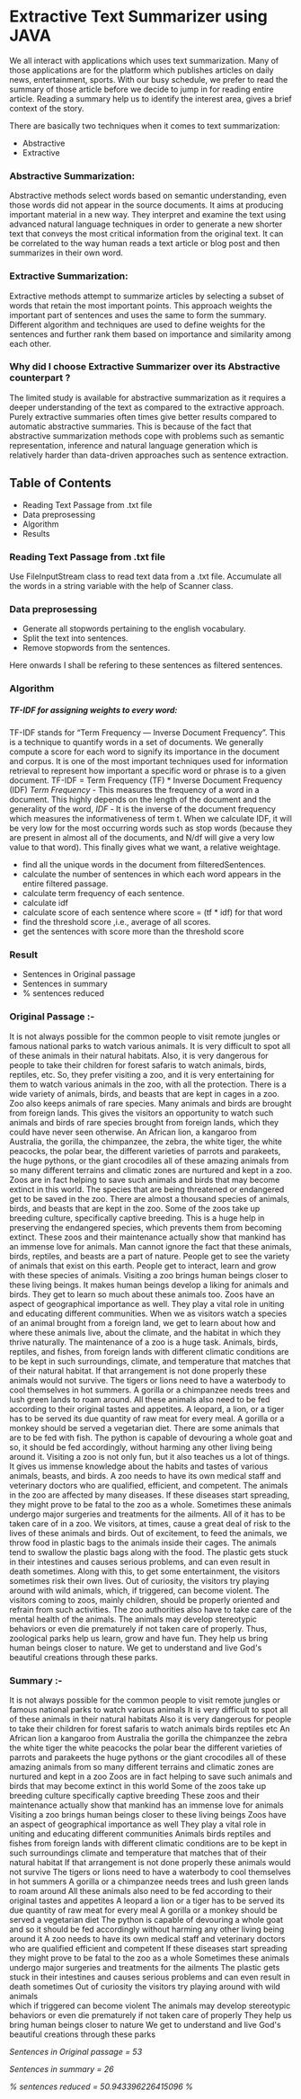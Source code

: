 # Extractive Text Summarizer using JAVA

We all interact with applications which uses text summarization. Many of those applications are for the platform which publishes articles on daily news, entertainment, sports. With our busy schedule, we prefer to read the summary of those article before we decide to jump in for reading entire article. Reading a summary help us to identify the interest area, gives a brief context of the story.

There are basically two techniques when it comes to text summarization:
- Abstractive
- Extractive

### Abstractive Summarization:
Abstractive methods select words based on semantic understanding, even those words did not appear in the source documents. It aims at producing important material in a new way. They interpret and examine the text using advanced natural language techniques in order to generate a new shorter text that conveys the most critical information from the original text. It can be correlated to the way human reads a text article or blog post and then summarizes in their own word.

### Extractive Summarization:
Extractive methods attempt to summarize articles by selecting a subset of words that retain the most important points. This approach weights the important part of sentences and uses the same to form the summary. Different algorithm and techniques are used to define weights for the sentences and further rank them based on importance and similarity among each other.

### Why did I choose Extractive Summarizer over its Abstractive counterpart ?
The limited study is available for abstractive summarization as it requires a deeper understanding of the text as compared to the extractive approach.
Purely extractive summaries often times give better results compared to automatic abstractive summaries. This is because of the fact that abstractive summarization methods cope with problems such as semantic representation, inference and natural language generation which is relatively harder than data-driven approaches such as sentence extraction.

## Table of Contents
- Reading Text Passage from .txt file
- Data preprosessing
- Algorithm
- Results

### Reading Text Passage from .txt file
Use FileInputStream class to read text data from a .txt file. Accumulate all the words in a string variable with the help of Scanner class.

### Data preprosessing
- Generate all stopwords pertaining to the english vocabulary.
- Split the text into sentences.
- Remove stopwords from the sentences.

Here onwards I shall be refering to these sentences as filtered sentences.

### Algorithm
##### TF-IDF for assigning weights to every word:
TF-IDF stands for “Term Frequency — Inverse Document Frequency”. This is a technique to quantify words in a set of documents. We generally compute a score for each word to signify its importance in the document and corpus. It is one of the most important techniques used for information retrieval to represent how important a specific word or phrase is to a given document.
TF-IDF = Term Frequency (TF) * Inverse Document Frequency (IDF)
*Term Frequency* -
This measures the frequency of a word in a document. This highly depends on the length of the document and the generality of the word,
*IDF* -
It is the inverse of the document frequency which measures the informativeness of term t. When we calculate IDF, it will be very low for the most occurring words such as stop words (because they are present in almost all of the documents, and N/df will give a very low value to that word). This finally gives what we want, a relative weightage.

- find all the unique words in the document from filteredSentences.
- calculate the number of sentences in which each word appears in the entire filtered passage.
- calculate term frequency of each sentence.
- calculate idf
- calculate score of each sentence where score = (tf * idf) for that word
- find the threshold score ,i.e., average of all scores.
- get the sentences with score more than the threshold score

### Result
- Sentences in Original passage
- Sentences in summary
- % sentences reduced


### Original Passage :-

It is not always possible for the common people to visit remote jungles or famous national parks to watch various animals. It is very difficult to spot all of these animals in their natural habitats. Also, it is very dangerous for people to take their children for forest safaris to watch animals, birds, reptiles, etc. So, they prefer visiting a zoo, and it is very entertaining for them to watch various animals in the zoo, with all the protection.
There is a wide variety of animals, birds, and beasts that are kept in cages in a zoo. Zoo also keeps animals of rare species. Many animals and birds are brought from foreign lands. This gives the visitors an opportunity to watch such animals and birds of rare species brought from foreign lands, which they could have never seen otherwise.
An African lion, a kangaroo from Australia, the gorilla, the chimpanzee, the zebra, the white tiger, the white peacocks, the polar bear, the different varieties of parrots and parakeets, the huge pythons, or the giant crocodiles all of these amazing animals from so many different terrains and climatic zones are nurtured and kept in a zoo.
Zoos are in fact helping to save such animals and birds that may become extinct in this world. The species that are being threatened or endangered get to be saved in the zoo. There are almost a thousand species of animals, birds, and beasts that are kept in the zoo. Some of the zoos take up breeding culture, specifically captive breeding. This is a huge help in preserving the endangered species, which prevents them from becoming extinct.
These zoos and their maintenance actually show that mankind has an immense love for animals. Man cannot ignore the fact that these animals, birds, reptiles, and beasts are a part of nature. People get to see the variety of animals that exist on this earth. People get to interact, learn and grow with these species of animals.
Visiting a zoo brings human beings closer to these living beings. It makes human beings develop a liking for animals and birds. They get to learn so much about these animals too. Zoos have an aspect of geographical importance as well. They play a vital role in uniting and educating different communities. When we as visitors watch a species of an animal brought from a foreign land, we get to learn about how and where these animals live, about the climate, and the habitat in which they thrive naturally.
The maintenance of a zoo is a huge task. Animals, birds, reptiles, and fishes, from foreign lands with different climatic conditions are to be kept in such surroundings, climate, and temperature that matches that of their natural habitat. If that arrangement is not done properly these animals would not survive. The tigers or lions need to have a waterbody to cool themselves in hot summers. A gorilla or a chimpanzee needs trees and lush green lands to roam around.
All these animals also need to be fed according to their original tastes and appetites. A leopard, a lion, or a tiger has to be served its due quantity of raw meat for every meal. A gorilla or a monkey should be served a vegetarian diet. There are some animals that are to be fed with fish. The python is capable of devouring a whole goat and so, it should be fed accordingly, without harming any other living being around it.
Visiting a zoo is not only fun, but it also teaches us a lot of things. It gives us immense knowledge about the habits and tastes of various animals, beasts, and birds. A zoo needs to have its own medical staff and veterinary doctors who are qualified, efficient, and competent. The animals in the zoo are affected by many diseases. If these diseases start spreading, they might prove to be fatal to the zoo as a whole. Sometimes these animals undergo major surgeries and treatments for the ailments. All of it has to be taken care of in a zoo.
We visitors, at times, cause a great deal of risk to the lives of these animals and birds. Out of excitement, to feed the animals, we throw food in plastic bags to the animals inside their cages. The animals tend to swallow the plastic bags along with the food. The plastic gets stuck in their intestines and causes serious problems, and can even result in death sometimes. Along with this, to get some entertainment, the visitors sometimes risk their own lives. Out of curiosity, the visitors try playing around with wild animals, which, if triggered, can become violent.
The visitors coming to zoos, mainly children, should be properly oriented and refrain from such activities. The zoo authorities also have to take care of the mental health of the animals. The animals may develop stereotypic behaviors or even die prematurely if not taken care of properly. Thus, zoological parks help us learn, grow and have fun. They help us bring human beings closer to nature. We get to understand and live God's beautiful creations through these parks.



### Summary :- 

It is not always possible for the common people to visit remote jungles or famous national 
parks to watch various animals It is very difficult to spot all of these animals in 
their natural habitats Also  it is very dangerous for people to take their children for 
forest safaris to watch animals  birds  reptiles  etc An African lion  a 
kangaroo from Australia  the gorilla  the chimpanzee  the zebra  the white tiger 
 the white peacocks  the polar bear  the different varieties of parrots and parakeets 
 the huge pythons  or the giant crocodiles all of these amazing animals from so 
many different terrains and climatic zones are nurtured and kept in a zoo Zoos are in 
fact helping to save such animals and birds that may become extinct in this world Some 
of the zoos take up breeding culture  specifically captive breeding These zoos and their maintenance 
actually show that mankind has an immense love for animals Visiting a zoo brings human beings 
closer to these living beings Zoos have an aspect of geographical importance as well They play 
a vital role in uniting and educating different communities Animals  birds  reptiles  and 
fishes  from foreign lands with different climatic conditions are to be kept in such surroundings 
 climate  and temperature that matches that of their natural habitat If that arrangement is 
not done properly these animals would not survive The tigers or lions need to have a 
waterbody to cool themselves in hot summers A gorilla or a chimpanzee needs trees and lush 
green lands to roam around All these animals also need to be fed according to their 
original tastes and appetites A leopard  a lion  or a tiger has to be 
served its due quantity of raw meat for every meal A gorilla or a monkey should 
be served a vegetarian diet The python is capable of devouring a whole goat and so 
 it should be fed accordingly  without harming any other living being around it A 
zoo needs to have its own medical staff and veterinary doctors who are qualified  efficient 
 and competent If these diseases start spreading  they might prove to be fatal to 
the zoo as a whole Sometimes these animals undergo major surgeries and treatments for the ailments 
The plastic gets stuck in their intestines and causes serious problems  and can even result 
in death sometimes Out of curiosity  the visitors try playing around with wild animals  
which  if triggered  can become violent The animals may develop stereotypic behaviors or even 
die prematurely if not taken care of properly They help us bring human beings closer to 
nature We get to understand and live God's beautiful creations through these parks 


*Sentences in Original passage = 53*

*Sentences in summary = 26*

*% sentences reduced = 50.943396226415096 %*
